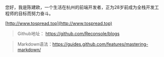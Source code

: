 
您好，我是陈建欧，一个生活在杭州的前端开发者，正为28岁前成为全栈开发工程师的目标而努力奋斗。



[http://www.tospread.top](http://www.tospread.top)

> Github地址： https://github.com/Reconsole/blogs

> Markdown语法：https://guides.github.com/features/mastering-markdown/
